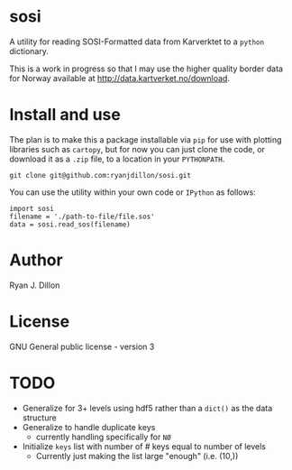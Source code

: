 # sosi

A utility for reading SOSI-Formatted data from Karverktet to a `python` dictionary.

This is a work in progress so that I may use the higher quality border data for
Norway available at http://data.kartverket.no/download.
  
# Install and use

The plan is to make this a package installable via `pip` for use with plotting
libraries such as `cartopy`, but for now you can just clone the code, or
download it as a `.zip` file, to a location in your `PYTHONPATH`.

```
git clone git@github.com:ryanjdillon/sosi.git
```

You can use the utility within your own code or `IPython` as follows:

```
import sosi
filename = './path-to-file/file.sos'
data = sosi.read_sos(filename)
```

# Author

Ryan J. Dillon

# License

GNU General public license - version 3

# TODO

* Generalize for 3+ levels using hdf5 rather than a `dict()` as the data structure
* Generalize to handle duplicate keys
    * currently handling specifically for `NØ`
* Initialize `keys` list with number of # keys equal to number of levels
    * Currently just making the list large "enough" (i.e. (10,))
